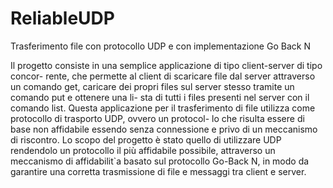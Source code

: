 # ReliableUDP
Trasferimento file con protocollo UDP e con implementazione Go Back N

Il progetto consiste in una semplice applicazione di tipo client-server di tipo concor-
rente, che permette al client di scaricare file dal server attraverso un comando get,
caricare dei propri files sul server stesso tramite un comando put e ottenere una li-
sta di tutti i files presenti nel server con il comando list. Questa applicazione per il
trasferimento di file utilizza come protocollo di trasporto UDP, ovvero un protocol-
lo che risulta essere di base non affidabile essendo senza connessione e privo di un
meccanismo di riscontro.
Lo scopo del progetto è stato quello di utilizzare UDP rendendolo un protocollo il
più affidabile possibile, attraverso un meccanismo di affidabilit`a basato sul protocollo
Go-Back N, in modo da garantire una corretta trasmissione di file e messaggi tra client
e server.
